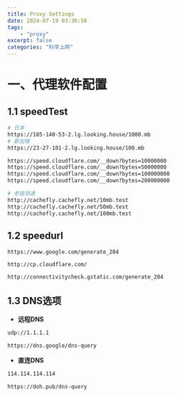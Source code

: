 ```yaml
---
title: Proxy Settings
date: 2024-07-19 03:36:58
tags:
    - "proxy"
excerpt: false
categories: "科学上网"
---
```



# 一、代理软件配置

## 1.1 speedTest

```bash
# 日本
https://185-140-53-2.lg.looking.house/1000.mb
# 新加坡
https://23-27-101-2.lg.looking.house/100.mb

https://speed.cloudflare.com/__down?bytes=10000000
https://speed.cloudflare.com/__down?bytes=50000000
https://speed.cloudflare.com/__down?bytes=100000000
https://speed.cloudflare.com/__down?bytes=200000000

# 老版测速
http://cachefly.cachefly.net/10mb.test
http://cachefly.cachefly.net/50mb.test
http://cachefly.cachefly.net/100mb.test
```

## 1.2 speedurl

```
https://www.google.com/generate_204

http://cp.cloudflare.com/

http://connectivitycheck.gstatic.com/generate_204
```

## 1.3 DNS选项

- **远程DNS**

```bash
udp://1.1.1.1

https://dns.google/dns-query
```

- **直连DNS**

```bash
114.114.114.114

https://doh.pub/dns-query
```
